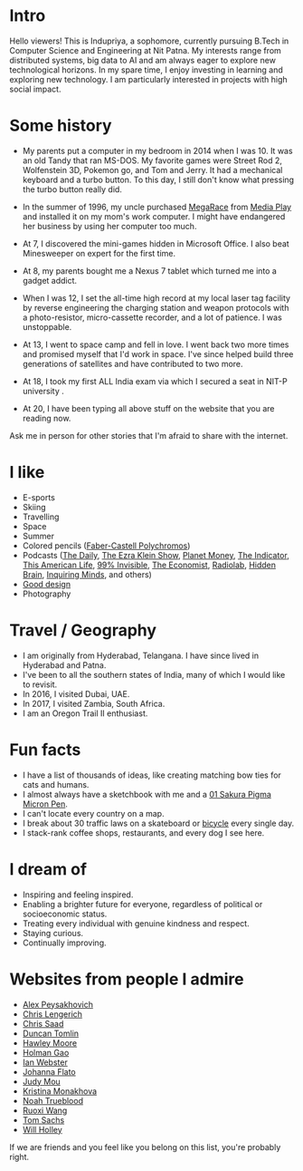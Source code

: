 # Intro

Hello viewers! This is Indupriya, a sophomore, currently pursuing B.Tech in Computer Science and Engineering at Nit Patna. My interests range from distributed systems, big data to AI and am always eager to explore new technological horizons. In my spare time, I enjoy investing in learning and exploring new technology. I am particularly interested in projects with high social impact. 

# Some history

- My parents put a computer in my bedroom in 2014 when I was 10. It was an old Tandy that ran MS-DOS. My favorite games were Street Rod 2, Wolfenstein 3D, Pokemon go, and Tom and Jerry. It had a mechanical keyboard and a turbo button. To this day, I still don't know what pressing the turbo button really did.

- In the summer of 1996, my uncle purchased [MegaRace](https://en.wikipedia.org/wiki/MegaRace) from [Media Play](https://en.wikipedia.org/wiki/Media_Play) and installed it on my mom's work computer. I might have endangered her business by using her computer too much.

- At 7, I discovered the mini-games hidden in Microsoft Office. I also beat Minesweeper on expert for the first time.

- At 8, my parents bought me a Nexus 7 tablet which turned me into a gadget addict.

- When I was 12, I set the all-time high record at my local laser tag facility by reverse engineering the charging station and weapon protocols with a photo-resistor, micro-cassette recorder, and a lot of patience. I was unstoppable.

- At 13, I went to space camp and fell in love. I went back two more times and promised myself that I'd work in space. I've since helped build three generations of satellites and have contributed to two more.

- At 18, I took my first ALL India exam via which I secured a seat in NIT-P university .

- At 20, I have been typing all above stuff on the website that you are reading now.

Ask me in person for other stories that I'm afraid to share with the internet.

# I like

- E-sports
- Skiing
- Travelling
- Space
- Summer
- Colored pencils ([Faber-Castell Polychromos](https://www.faber-castell.com/products/art-and-graphic/polychromos))
- Podcasts ([The Daily](https://www.nytimes.com/column/the-daily), [The Ezra Klein Show](https://www.nytimes.com/column/ezra-klein-podcast), [Planet Money](https://www.npr.org/sections/money/), [The Indicator](https://www.npr.org/podcasts/510325/the-indicator-from-planet-money), [This American Life](https://www.thisamericanlife.org/), [99% Invisible](https://99percentinvisible.org/episodes/), [The Economist](http://radio.economist.com/), [Radiolab](https://www.wnycstudios.org/shows/radiolab), [Hidden Brain](https://www.npr.org/series/423302056/hidden-brain), [Inquiring Minds](https://inquiring.show), and others)
- [Good design](/)
- Photography

# Travel / Geography

- I am originally from Hyderabad, Telangana. I have since lived in Hyderabad and Patna.
- I've been to all the southern states of India, many of which I would like to revisit.
- In 2016, I visited Dubai, UAE.
- In 2017, I visited Zambia, South Africa.
- I am an Oregon Trail II enthusiast.

# Fun facts

- I have a list of thousands of ideas, like creating matching bow ties for cats and humans.
- I almost always have a sketchbook with me and a [01 Sakura Pigma Micron Pen](https://www.sakuraofamerica.com/product/pigma-micron/).
- I can't locate every country on a map.
- I break about 30 traffic laws on a skateboard or [bicycle](https://www.citibikenyc.com/) every single day.
- I stack-rank coffee shops, restaurants, and every dog I see here.

# I dream of

- Inspiring and feeling inspired.
- Enabling a brighter future for everyone, regardless of political or socioeconomic status.
- Treating every individual with genuine kindness and respect.
- Staying curious.
- Continually improving.

# Websites from people I admire

- [Alex Peysakhovich](http://alexpeys.github.io/)
- [Chris Lengerich](http://www.chrislengerich.com/)
- [Chris Saad](https://www.chrissaad.com/)
- [Duncan Tomlin](http://duncantomlin.com/)
- [Hawley Moore](http://hawleymoore.com/)
- [Holman Gao](https://golmansax.com/)
- [Ian Webster](http://ianww.com/)
- [Johanna Flato](https://www.johannaflato.com/)
- [Judy Mou](http://www.judymou.com/)
- [Kristina Monakhova](https://kristinamonakhova.com/)
- [Noah Trueblood](http://notrueblood.com/)
- [Ruoxi Wang](http://ruoxiw.com/)
- [Tom Sachs](https://www.tomsachs.org/)
- [Will Holley](https://willholley.com)

If we are friends and you feel like you belong on this list, you're probably right. 
